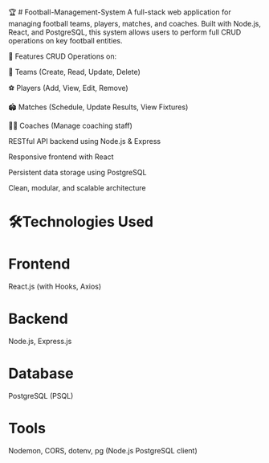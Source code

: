 🏆 # Football-Management-System
A full-stack web application for managing football teams, players, matches, and coaches. Built with Node.js, React, and PostgreSQL, this system allows users to perform full CRUD operations on key football entities.

🚀 Features
CRUD Operations on:

🏁 Teams (Create, Read, Update, Delete)

⚽ Players (Add, View, Edit, Remove)

🏟️ Matches (Schedule, Update Results, View Fixtures)

🧑‍🏫 Coaches (Manage coaching staff)

RESTful API backend using Node.js & Express

Responsive frontend with React

Persistent data storage using PostgreSQL

Clean, modular, and scalable architecture

# 🛠️Technologies Used

# Frontend

React.js (with Hooks, Axios)

# Backend

Node.js, Express.js

# Database

PostgreSQL (PSQL)

# Tools

Nodemon, CORS, dotenv, pg (Node.js PostgreSQL client)
